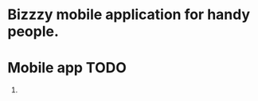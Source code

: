 # Bizzzy mobile application for handy people.

<!-- Mobile app for user. -->
<!-- Web app for handy. -->

# Mobile app TODO

1.
